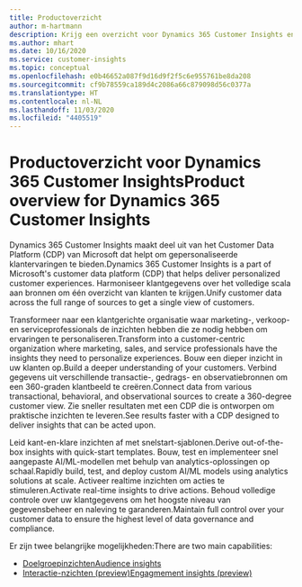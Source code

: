 ```yaml
---
title: Productoverzicht
author: m-hartmann
description: Krijg een overzicht voor Dynamics 365 Customer Insights en de mogelijkheden ervan.
ms.author: mhart
ms.date: 10/16/2020
ms.service: customer-insights
ms.topic: conceptual
ms.openlocfilehash: e0b46652a087f9d16d9f2f5c6e955761be8da208
ms.sourcegitcommit: cf9b78559ca189d4c2086a66c879098d56c0377a
ms.translationtype: HT
ms.contentlocale: nl-NL
ms.lasthandoff: 11/03/2020
ms.locfileid: "4405519"
---
```

# <a name="product-overview-for-dynamics-365-customer-insights"></a><span data-ttu-id="dc10c-103">Productoverzicht voor Dynamics 365 Customer Insights</span><span class="sxs-lookup"><span data-stu-id="dc10c-103">Product overview for Dynamics 365 Customer Insights</span></span>

<span data-ttu-id="dc10c-104">Dynamics 365 Customer Insights maakt deel uit van het Customer Data Platform (CDP) van Microsoft dat helpt om gepersonaliseerde klantervaringen te bieden.</span><span class="sxs-lookup"><span data-stu-id="dc10c-104">Dynamics 365 Customer Insights is a part of Microsoft's customer data platform (CDP) that helps deliver personalized customer experiences.</span></span> <span data-ttu-id="dc10c-105">Harmoniseer klantgegevens over het volledige scala aan bronnen om één overzicht van klanten te krijgen.</span><span class="sxs-lookup"><span data-stu-id="dc10c-105">Unify customer data across the full range of sources to get a single view of customers.</span></span> 

<span data-ttu-id="dc10c-106">Transformeer naar een klantgerichte organisatie waar marketing-, verkoop- en serviceprofessionals de inzichten hebben die ze nodig hebben om ervaringen te personaliseren.</span><span class="sxs-lookup"><span data-stu-id="dc10c-106">Transform into a customer-centric organization where marketing, sales, and service professionals have the insights they need to personalize experiences.</span></span> <span data-ttu-id="dc10c-107">Bouw een dieper inzicht in uw klanten op.</span><span class="sxs-lookup"><span data-stu-id="dc10c-107">Build a deeper understanding of your customers.</span></span> <span data-ttu-id="dc10c-108">Verbind gegevens uit verschillende transactie-, gedrags- en observatiebronnen om een 360-graden klantbeeld te creëren.</span><span class="sxs-lookup"><span data-stu-id="dc10c-108">Connect data from various transactional, behavioral, and observational sources to create a 360-degree customer view.</span></span> <span data-ttu-id="dc10c-109">Zie sneller resultaten met een CDP die is ontworpen om praktische inzichten te leveren.</span><span class="sxs-lookup"><span data-stu-id="dc10c-109">See results faster with a CDP designed to deliver insights that can be acted upon.</span></span> 

<span data-ttu-id="dc10c-110">Leid kant-en-klare inzichten af met snelstart-sjablonen.</span><span class="sxs-lookup"><span data-stu-id="dc10c-110">Derive out-of-the-box insights with quick-start templates.</span></span> <span data-ttu-id="dc10c-111">Bouw, test en implementeer snel aangepaste AI/ML-modellen met behulp van analytics-oplossingen op schaal.</span><span class="sxs-lookup"><span data-stu-id="dc10c-111">Rapidly build, test, and deploy custom AI/ML models using analytics solutions at scale.</span></span> <span data-ttu-id="dc10c-112">Activeer realtime inzichten om acties te stimuleren.</span><span class="sxs-lookup"><span data-stu-id="dc10c-112">Activate real-time insights to drive actions.</span></span> <span data-ttu-id="dc10c-113">Behoud volledige controle over uw klantgegevens om het hoogste niveau van gegevensbeheer en naleving te garanderen.</span><span class="sxs-lookup"><span data-stu-id="dc10c-113">Maintain full control over your customer data to ensure the highest level of data governance and compliance.</span></span> 

<span data-ttu-id="dc10c-114">Er zijn twee belangrijke mogelijkheden:</span><span class="sxs-lookup"><span data-stu-id="dc10c-114">There are two main capabilities:</span></span> 

- [<span data-ttu-id="dc10c-115">Doelgroepinzichten</span><span class="sxs-lookup"><span data-stu-id="dc10c-115">Audience insights</span></span>](audience-insights/overview.md)
- [<span data-ttu-id="dc10c-116">Interactie-nzichten (preview)</span><span class="sxs-lookup"><span data-stu-id="dc10c-116">Engagmement insights (preview)</span></span>](engagement-insights/index.yml)
 